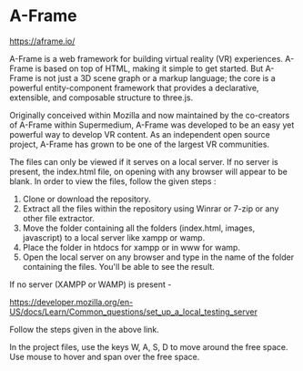 # A-Frame

https://aframe.io/

A-Frame is a web framework for building virtual reality (VR) experiences. A-Frame is based on top of HTML, making it simple to get started. But A-Frame is not just a 3D scene graph or a markup language; the core is a powerful entity-component framework that provides a declarative, extensible, and composable structure to three.js.

Originally conceived within Mozilla and now maintained by the co-creators of A-Frame within Supermedium, A-Frame was developed to be an easy yet powerful way to develop VR content. As an independent open source project, A-Frame has grown to be one of the largest VR communities.

The files can only be viewed if it serves on a local server. If no server is present, the index.html file, on opening with any browser will 
appear to be blank. In order to view the files, follow the given steps :
1. Clone or download the repository.
2. Extract all the files within the repository using Winrar or 7-zip or any other file extractor.
3. Move the folder containing all the folders (index.html, images, javascript) to a local server like xampp or wamp.
4. Place the folder in htdocs for xampp or in www for wamp.
5. Open the local server on any browser and type in the name of the folder containing the files. You'll be able to see the result.

If no server (XAMPP or WAMP) is present - 

https://developer.mozilla.org/en-US/docs/Learn/Common_questions/set_up_a_local_testing_server

Follow the steps given in the above link.

In the project files, use the keys W, A, S, D to move around the free space. Use mouse to hover and span over the free space.

